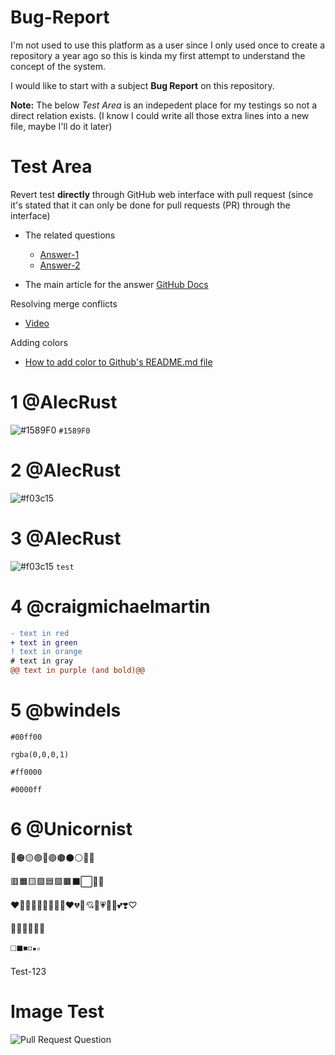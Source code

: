 # Bug-Report
I'm not used to use this platform as a user since I only used once to create a repository a year ago so this is kinda my first attempt to understand the concept of the system. 

I would like to start with a subject **Bug Report** on this repository. 

**Note:** The below *Test Area* is an indepedent place for my testings so not a direct relation exists. (I know I could write all those extra lines into a new file, maybe I'll do it later)

# Test Area
Revert test __directly__ through GitHub web interface with pull request (since it's stated that it can only be done for pull requests (PR) through the interface)
- The related questions
  - [Answer-1](https://stackoverflow.com/questions/42548836/revert-a-merge-commit-from-a-protected-branch-on-github-com)
  - [Answer-2](https://stackoverflow.com/questions/25101983/can-i-revert-commits-directly-on-github)

- The main article for the answer
[GitHub Docs](https://docs.github.com/en/github/collaborating-with-issues-and-pull-requests/reverting-a-pull-request#reverting-a-pull-request)

Resolving merge conflicts
- [Video](https://www.youtube.com/watch?v=JtIX3HJKwfo&t=5s)

Adding colors
- [How to add color to Github's README.md file](https://stackoverflow.com/questions/11509830/how-to-add-color-to-githubs-readme-md-file)

# 1 @AlecRust
![#1589F0](https://via.placeholder.com/15/1589F0/000000?text=+) `#1589F0`

# 2 @AlecRust
![#f03c15](https://via.placeholder.com/15/f03c15/000000?text=+)

# 3 @AlecRust
![#f03c15](https://placehold.it/150/ffffff/ff0000?text=hello) `test`

# 4 @craigmichaelmartin
```diff
- text in red
+ text in green
! text in orange
# text in gray
@@ text in purple (and bold)@@
```

# 5 @bwindels
`#00ff00`

`rgba(0,0,0,1)`

`#ff0000`

`#0000ff`

# 6 @Unicornist
🔴🟠🟡🟢🔵🟣🟤⚫⚪🔘🛑

🟥🟧🟨🟩🟦🟪🟫⬛⬜🔲🔳

❤️🧡💛💚💜💙🤎🖤🤍♥️💔💖💘💝💗💓💟💕❣️♡

🔺🔻🔷🔶🔹🔸

◻️◼️◾️◽️▪️▫️

Test-123

# Image Test
![Pull Request Question](https://i.hizliresim.com/F8FEel.png)

